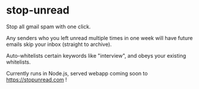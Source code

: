 # stop-unread

Stop all gmail spam with one click.

Any senders who you left unread multiple times in one week will have future emails skip your inbox (straight to archive).

Auto-whitelists certain keywords like "interview", and obeys your existing whitelists.

Currently runs in Node.js, served webapp coming soon to https://stopunread.com !
